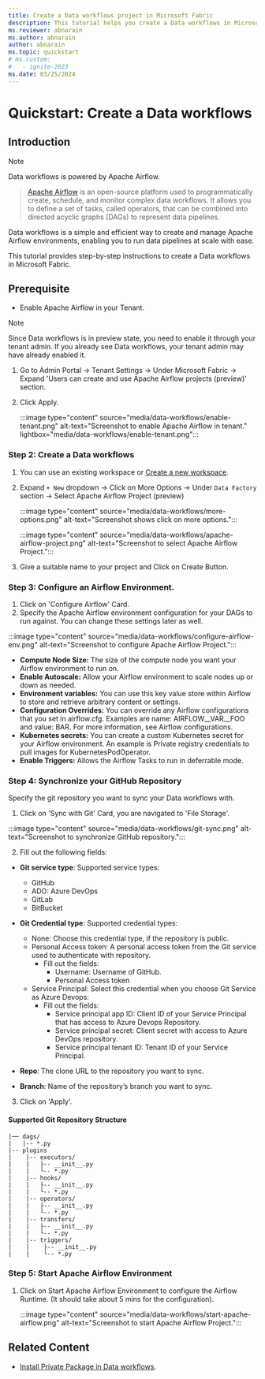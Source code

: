 ```yaml
---
title: Create a Data workflows project in Microsoft Fabric
description: This tutorial helps you create a Data workflows in Microsoft Fabric.
ms.reviewer: abnarain
ms.author: abnarain
author: abnarain
ms.topic: quickstart
# ms.custom:
#   - ignite-2023
ms.date: 03/25/2024
---
```


# Quickstart: Create a Data workflows

## Introduction

> [!NOTE]
> Data workflows is powered by Apache Airflow.

> [Apache Airflow](https://airflow.apache.org/) is an open-source platform used to programmatically create, schedule, and monitor complex data workflows. It allows you to define a set of tasks, called operators, that can be combined into directed acyclic graphs (DAGs) to represent data pipelines.

Data workflows is a simple and efficient way to create and manage Apache Airflow environments, enabling you to run data pipelines at scale with ease.

This tutorial provides step-by-step instructions to create a Data workflows in Microsoft Fabric.

## Prerequisite
* Enable Apache Airflow in your Tenant.
> [!NOTE]
> Since Data workflows is in preview state, you need to enable it through your tenant admin. If you already see Data workflows, your tenant admin may have already enabled it.

1. Go to Admin Portal -> Tenant Settings -> Under Microsoft Fabric -> Expand 'Users can create and use Apache Airflow projects (preview)' section.
2. Click Apply.

   :::image type="content" source="media/data-workflows/enable-tenant.png" alt-text="Screenshot to enable Apache Airflow in tenant." lightbox="media/data-workflows/enable-tenant.png":::

### Step 2: Create a Data workflows

1. You can use an existing workspace or [Create a new workspace](../get-started/create-workspaces.md).
2. Expand `+ New` dropdown -> Click on More Options -> Under `Data Factory` section -> Select Apache Airflow Project (preview)

   :::image type="content" source="media/data-workflows/more-options.png" alt-text="Screenshot shows click on more options.":::

   :::image type="content" source="media/data-workflows/apache-airflow-project.png" alt-text="Screenshot to select Apache Airflow Project.":::

3. Give a suitable name to your project and Click on Create Button.

### Step 3: Configure an Airflow Environment.

1. Click on 'Configure Airflow' Card.
2. Specify the Apache Airflow environment configuration for your DAGs to run against. You can change these settings later as well.

:::image type="content" source="media/data-workflows/configure-airflow-env.png" alt-text="Screenshot to configure Apache Airflow Project.":::

* <strong>Compute Node Size:</strong> The size of the compute node you want your Airflow environment to run on.
* <strong>Enable Autoscale:</strong> Allow your Airflow environment to scale nodes up or down as needed.
* <strong>Environment variables:</strong> You can use this key value store within Airflow to store and retrieve arbitrary content or settings.
* <strong>Configuration Overrides:</strong> You can override any Airflow configurations that you set in airflow.cfg. Examples are name: AIRFLOW__VAR__FOO and value: BAR. For more information, see Airflow configurations.
* <strong>Kubernetes secrets:</strong> You can create a custom Kubernetes secret for your Airflow environment. An example is Private registry credentials to pull images for KubernetesPodOperator.
* <strong>Enable Triggers:</strong> Allows the Airflow Tasks to run in deferrable mode.


### Step 4: Synchronize your GitHub Repository

Specify the git repository you want to sync your Data workflows with.

1. Click on 'Sync with Git' Card, you are navigated to 'File Storage'.

:::image type="content" source="media/data-workflows/git-sync.png" alt-text="Screenshot to synchronize GitHub repository.":::

2. Fill out the following fields:

* <strong>Git service type</strong>: Supported service types:
    * GitHub
    * ADO: Azure DevOps
    * GitLab
    * BitBucket

* <strong>Git Credential type</strong>: Supported credential types:
    * None: Choose this credential type, if the repository is public.
    * Personal Access token: A personal access token from the Git service used to authenticate with repository.
      * Fill out the fields:
         * Username: Username of GitHub.
         * Personal Access token
    * Service Principal: Select this credential when you choose Git Service as Azure Devops:
        * Fill out the fields:
            * Service principal app ID: Client ID of your Service Principal that has access to Azure Devops Repository.
            * Service principal secret: Client secret with access to Azure DevOps repository.
            * Service principal tenant ID: Tenant ID of your Service Principal.

* <strong>Repo</strong>: The clone URL to the repository you want to sync.
* <strong>Branch</strong>: Name of the repository’s branch you want to sync.

3. Click on 'Apply'.

#### Supported Git Repository Structure

```
|── dags/
|   |-- *.py
|-- plugins
|    |-- executors/
|    |   ├-- __init__.py
|    |   └-- *.py
|    |-- hooks/
|    |   ├-- __init__.py
|    |   └-- *.py
|    |-- operators/
|    |   ├-- __init__.py
|    |   └-- *.py
|    |-- transfers/
|    |   ├-- __init__.py
|    |   └-- *.py
|    |-- triggers/
|    |    ├-- __init__.py
|    |    └-- *.py
```

### Step 5: Start Apache Airflow Environment

1. Click on Start Apache Airflow Environment to configure the Airflow Runtime. (It should take about 5 mins for the configuration).

   :::image type="content" source="media/data-workflows/start-apache-airflow.png" alt-text="Screenshot to start Apache Airflow Project.":::

## Related Content

* [Install Private Package in Data workflows](data-workflows-install-private-package.md).
